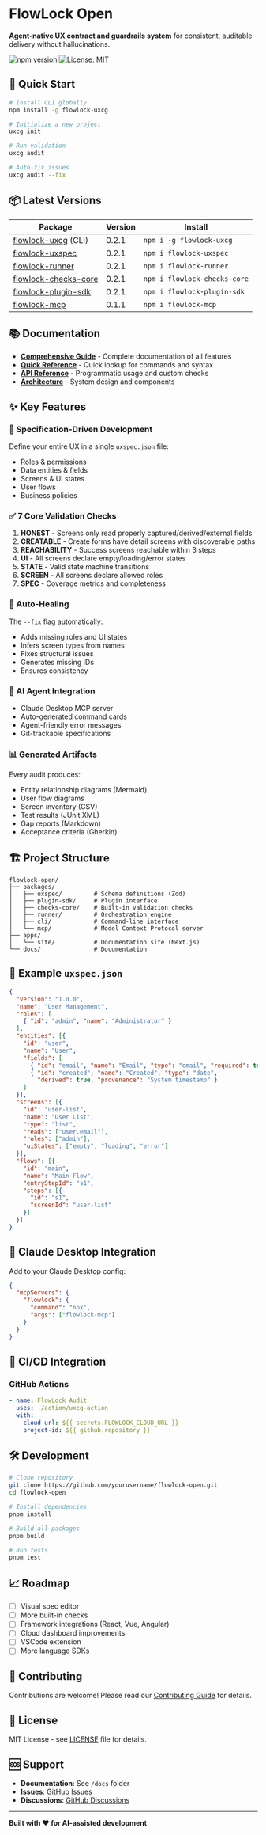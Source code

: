 # FlowLock Open

**Agent-native UX contract and guardrails system** for consistent, auditable delivery without hallucinations.

[![npm version](https://img.shields.io/npm/v/flowlock-uxcg.svg)](https://www.npmjs.com/package/flowlock-uxcg)
[![License: MIT](https://img.shields.io/badge/License-MIT-blue.svg)](https://opensource.org/licenses/MIT)

## 🚀 Quick Start

```bash
# Install CLI globally
npm install -g flowlock-uxcg

# Initialize a new project
uxcg init

# Run validation
uxcg audit

# Auto-fix issues
uxcg audit --fix
```

## 📦 Latest Versions

| Package | Version | Install |
|---------|---------|---------|
| [flowlock-uxcg](https://www.npmjs.com/package/flowlock-uxcg) (CLI) | 0.2.1 | `npm i -g flowlock-uxcg` |
| [flowlock-uxspec](https://www.npmjs.com/package/flowlock-uxspec) | 0.2.1 | `npm i flowlock-uxspec` |
| [flowlock-runner](https://www.npmjs.com/package/flowlock-runner) | 0.2.1 | `npm i flowlock-runner` |
| [flowlock-checks-core](https://www.npmjs.com/package/flowlock-checks-core) | 0.2.1 | `npm i flowlock-checks-core` |
| [flowlock-plugin-sdk](https://www.npmjs.com/package/flowlock-plugin-sdk) | 0.2.1 | `npm i flowlock-plugin-sdk` |
| [flowlock-mcp](https://www.npmjs.com/package/flowlock-mcp) | 0.1.1 | `npm i flowlock-mcp` |

## 📚 Documentation

- **[Comprehensive Guide](docs/FLOWLOCK_COMPREHENSIVE_GUIDE.md)** - Complete documentation of all features
- **[Quick Reference](docs/QUICK_REFERENCE.md)** - Quick lookup for commands and syntax
- **[API Reference](docs/API_REFERENCE.md)** - Programmatic usage and custom checks
- **[Architecture](docs/flowlock-architecture.md)** - System design and components

## ✨ Key Features

### 🎯 Specification-Driven Development
Define your entire UX in a single `uxspec.json` file:
- Roles & permissions
- Data entities & fields  
- Screens & UI states
- User flows
- Business policies

### ✅ 7 Core Validation Checks
1. **HONEST** - Screens only read properly captured/derived/external fields
2. **CREATABLE** - Create forms have detail screens with discoverable paths
3. **REACHABILITY** - Success screens reachable within 3 steps
4. **UI** - All screens declare empty/loading/error states
5. **STATE** - Valid state machine transitions
6. **SCREEN** - All screens declare allowed roles
7. **SPEC** - Coverage metrics and completeness

### 🔧 Auto-Healing
The `--fix` flag automatically:
- Adds missing roles and UI states
- Infers screen types from names
- Fixes structural issues
- Generates missing IDs
- Ensures consistency

### 🤖 AI Agent Integration
- Claude Desktop MCP server
- Auto-generated command cards
- Agent-friendly error messages
- Git-trackable specifications

### 📊 Generated Artifacts
Every audit produces:
- Entity relationship diagrams (Mermaid)
- User flow diagrams
- Screen inventory (CSV)
- Test results (JUnit XML)
- Gap reports (Markdown)
- Acceptance criteria (Gherkin)

## 🏗️ Project Structure

```
flowlock-open/
├── packages/
│   ├── uxspec/         # Schema definitions (Zod)
│   ├── plugin-sdk/     # Plugin interface
│   ├── checks-core/    # Built-in validation checks
│   ├── runner/         # Orchestration engine
│   ├── cli/            # Command-line interface
│   └── mcp/            # Model Context Protocol server
├── apps/
│   └── site/           # Documentation site (Next.js)
└── docs/               # Documentation
```

## 🎯 Example `uxspec.json`

```json
{
  "version": "1.0.0",
  "name": "User Management",
  "roles": [
    { "id": "admin", "name": "Administrator" }
  ],
  "entities": [{
    "id": "user",
    "name": "User",
    "fields": [
      { "id": "email", "name": "Email", "type": "email", "required": true },
      { "id": "created", "name": "Created", "type": "date", 
        "derived": true, "provenance": "System timestamp" }
    ]
  }],
  "screens": [{
    "id": "user-list",
    "name": "User List",
    "type": "list",
    "reads": ["user.email"],
    "roles": ["admin"],
    "uiStates": ["empty", "loading", "error"]
  }],
  "flows": [{
    "id": "main",
    "name": "Main Flow",
    "entryStepId": "s1",
    "steps": [{
      "id": "s1",
      "screenId": "user-list"
    }]
  }]
}
```

## 🔌 Claude Desktop Integration

Add to your Claude Desktop config:
```json
{
  "mcpServers": {
    "flowlock": {
      "command": "npx",
      "args": ["flowlock-mcp"]
    }
  }
}
```

## 🚢 CI/CD Integration

### GitHub Actions
```yaml
- name: FlowLock Audit
  uses: ./action/uxcg-action
  with:
    cloud-url: ${{ secrets.FLOWLOCK_CLOUD_URL }}
    project-id: ${{ github.repository }}
```

## 🛠️ Development

```bash
# Clone repository
git clone https://github.com/yourusername/flowlock-open.git
cd flowlock-open

# Install dependencies
pnpm install

# Build all packages
pnpm build

# Run tests
pnpm test
```

## 📈 Roadmap

- [ ] Visual spec editor
- [ ] More built-in checks
- [ ] Framework integrations (React, Vue, Angular)
- [ ] Cloud dashboard improvements
- [ ] VSCode extension
- [ ] More language SDKs

## 🤝 Contributing

Contributions are welcome! Please read our [Contributing Guide](CONTRIBUTING.md) for details.

## 📄 License

MIT License - see [LICENSE](LICENSE) file for details.

## 🆘 Support

- **Documentation**: See `/docs` folder
- **Issues**: [GitHub Issues](https://github.com/yourusername/flowlock-open/issues)
- **Discussions**: [GitHub Discussions](https://github.com/yourusername/flowlock-open/discussions)

---

**Built with ❤️ for AI-assisted development**